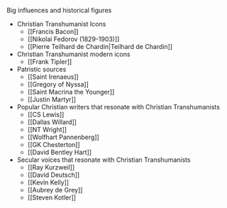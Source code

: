 Big influences and historical figures
- Christian Transhumanist Icons
	- [[Francis Bacon]]
	- [[Nikolai Fedorov (1829-1903)]]
	- [[Pierre Teilhard de Chardin|Teilhard de Chardin]]
- Christian Transhumanist modern icons
	- [[Frank Tipler]]
- Patristic sources
	- [[Saint Irenaeus]]
	- [[Gregory of Nyssa]]
	- [[Saint Macrina the Younger]]
	- [[Justin Martyr]]
- Popular Christian writers that resonate with Christian Transhumanists
	- [[CS Lewis]]
	- [[Dallas Willard]]
	- [[NT Wright]]
	- [[Wolfhart Pannenberg]]
	- [[GK Chesterton]]
	- [[David Bentley Hart]]
- Secular voices that resonate with Christian Transhumanists
	- [[Ray Kurzweil]]
	- [[David Deutsch]]
	- [[Kevin Kelly]]
	- [[Aubrey de Grey]]
	- [[Steven Kotler]]
